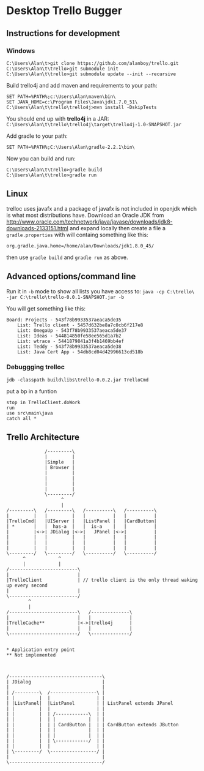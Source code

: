 Desktop Trello Bugger
==================

## Instructions for development ##

### Windows ###

	C:\Users\Alan\t>git clone https://github.com/alanboy/trello.git
	C:\Users\Alan\t\trello>git submodule init
	C:\Users\Alan\t\trello>git submodule update --init --recursive

Build trello4j and add maven and requirements to your path:

	SET PATH=%PATH%;c:\Users\Alan\maven\bin\
	SET JAVA_HOME=c:\Program Files\Java\jdk1.7.0_51\
	C:\Users\Alan\t\trello\trello4j>mvn install -DskipTests

You should end up with **trello4j** in a JAR: `C:\Users\Alan\t\trello\trello4j\target\trello4j-1.0-SNAPSHOT.jar`

Add gradle to your path:

	SET PATH=%PATH%;C:\Users\Alan\gradle-2.2.1\bin\

Now you can build and run:

	C:\Users\Alan\t\trello>gradle build
	C:\Users\Alan\t\trello>gradle run

## Linux ##

trelloc uses javafx and a package of javafx is not included in openjdk which is what most distributions have. Download an Oracle JDK from http://www.oracle.com/technetwork/java/javase/downloads/jdk8-downloads-2133151.html and expand locally  then create a file a `gradle.properties` with will containg something like this:

	org.gradle.java.home=/home/alan/Downloads/jdk1.8.0_45/

then use `gradle build` and `gradle run` as above.

## Advanced options/command line ##

Run it in `-b` mode to show all lists you have access to: `java -cp C:\trello\ -jar C:\trello\trello-0.0.1-SNAPSHOT.jar -b`

You will get something like this: 

	Board: Projects - 543f78b9933537aeaca5de35
	    List: Trello client - 5457d632be8a7c0cb6f217e8
	    List: OmegaUp - 543f78b9933537aeaca5de37
	    List: Ideas - 544814850fe58ee565d1a7b2
	    List: wtrace - 5441879841a3f4b1469bb4ef
	    List: Teddy - 543f78b9933537aeaca5de38
	    List: Java Cert App - 54db8cd04d42996613cd518b


### Debuggging trelloc ###

	jdb -classpath build\libs\trello-0.0.2.jar TrelloCmd

put a bp in a funtion

	stop in TrelloClient.doWork
	run
	use src\main\java
	catch all *

## Trello Architecture ##

				  /---------\
				  |         |
				  |Simple   |
				  | Browser |
				  |         |
				  |         |
				  |         |
				  |         |
				  \---------/
						^
						|
	/---------\   /---------\   /----------\   /----------\
	|         |   |         |   |          |   |          |
	|TrelloCmd|   |UIServer |   |ListPanel |   |CardButton|
	| *       |   |  has-a  |   |  is-a    |   |          |
	|         |<->| JDialog |<->|   JPanel |<->|          |
	|         |   |         |   |          |   |          |
	|         |   |         |   |          |   |          |
	|         |   |         |   |          |   |          |
	\---------/   \---------/   \----------/   \----------/
	      ^            ^
	      |            |
	/-------------------------\
	|                         |
	|TrelloClient             | // trello client is the only thread waking up every second
	|                         |
	\-------------------------/
			^
			|
	/-------------------------\   /--------------\
	|                         |   |              |
	|TrelloCache**            |<->|trello4j      |
	|                         |   |              |
	\-------------------------/   \--------------/
	
	
	* Application entry point
	** Not implemented



	/----------------------------------\
	| JDialog                          |
	|                                  |
	| /---------\  /-----------------\ |
	| |         |  |                 | |
	| |ListPanel|  |ListPanel        | | ListPanel extends JPanel
	| |         |  |                 | |
	| |         |  | /------------\  | |
	| |         |  | |            |  | |
	| |         |  | | CardButton |  | | CardButton extends JButton
	| |         |  | |            |  | |
	| |         |  | |            |  | |
	| |         |  | \------------/  | |
	| |         |  |                 | |
	| \---------/  \-----------------/ |
	|                                  |
	\----------------------------------/
	
